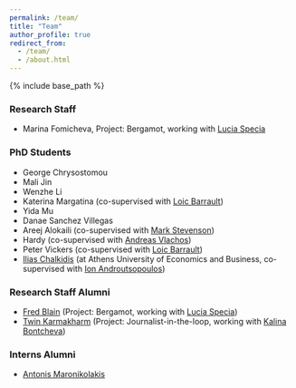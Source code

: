 ```yaml
---
permalink: /team/
title: "Team"
author_profile: true
redirect_from: 
  - /team/
  - /about.html
---
```


{% include base_path %}

### Research Staff

* Marina Fomicheva, Project: Bergamot, working with [Lucia Specia](http://staffwww.dcs.shef.ac.uk/people/L.Specia)


### PhD Students

* George Chrysostomou
* Mali Jin
* Wenzhe Li 
* Katerina Margatina (co-supervised with [Loic Barrault](https://loicbarrault.github.io/))
* Yida Mu
* Danae Sanchez Villegas
* Areej Alokaili (co-supervised with [Mark Stevenson](https://staffwww.dcs.shef.ac.uk/people/M.Stevenson/bio.html))
* Hardy (co-supervised with [Andreas Vlachos](https://andreasvlachos.github.io/))
* Peter Vickers (co-supervised with [Loic Barrault](https://loicbarrault.github.io/))
* [Ilias Chalkidis](https://iliaschalkidis.github.io/) (at Athens University of Economics and Business, co-supervised with [Ion Androutsopoulos](http://www2.aueb.gr/users/ion//))


### Research Staff Alumni

* [Fred Blain](https://fredblain.org/) (Project: Bergamot, working with [Lucia Specia](http://staffwww.dcs.shef.ac.uk/people/L.Specia))
* [Twin Karmakharm](https://www.twin.uk.com/) (Project: Journalist-in-the-loop, working with [Kalina Bontcheva](http://staffwww.dcs.shef.ac.uk/people/K.Bontcheva/))


### Interns Alumni

* [Antonis Maronikolakis](https://antmarakis.github.io/) 
